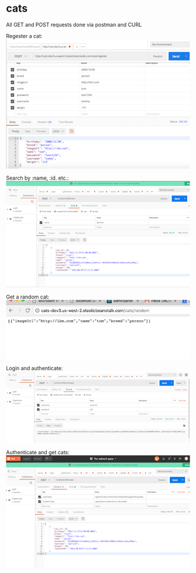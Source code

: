 # cats

All GET and POST requests done via postman and CURL

Regester a cat:
![Screenshot](./img/screenshot1.png)

Search by :name, :id. etc.:
![Screenshot](./img/screenshot2.png)

Get a random cat:
![Screenshot](./img/screenshot3.png)

Login and authenticate:
![Screenshot](./img/screenshot4.png)

Authenticate and get cats:
![Screenshot](./img/screenshot5.png)
